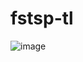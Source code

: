 # fstsp-tl

![image](https://github.com/avelin0/fstsp-tl/assets/12461215/a70202d4-e3c8-4f68-b8b9-124fbe5dc632)
